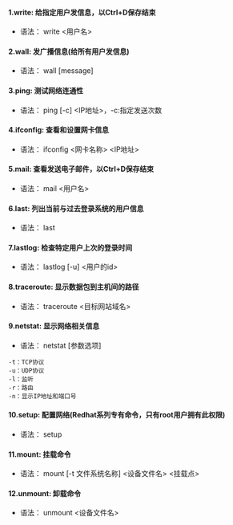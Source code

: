 #### 1.write: 给指定用户发信息，以Ctrl+D保存结束
* 语法： write <用户名>

#### 2.wall: 发广播信息(给所有用户发信息)
* 语法： wall [message]

#### 3.ping: 测试网络连通性
* 语法： ping [-c] <IP地址>，-c:指定发送次数

#### 4.ifconfig: 查看和设置网卡信息
* 语法： ifconfig <网卡名称> <IP地址>

#### 5.mail: 查看发送电子邮件，以Ctrl+D保存结束
* 语法： mail <用户名>

#### 6.last: 列出当前与过去登录系统的用户信息
* 语法： last

#### 7.lastlog: 检查特定用户上次的登录时间
* 语法： lastlog [-u] <用户的id>

#### 8.traceroute: 显示数据包到主机间的路径
* 语法： traceroute <目标网站域名>

#### 9.netstat: 显示网络相关信息
* 语法： netstat [参数选项]
```
-t：TCP协议
-u：UDP协议
-l：监听
-r：路由
-n：显示IP地址和端口号
```

#### 10.setup: 配置网络(Redhat系列专有命令，只有root用户拥有此权限)
* 语法： setup

#### 11.mount: 挂载命令
* 语法： mount [-t 文件系统名称] <设备文件名> <挂载点>

#### 12.unmount: 卸载命令
* 语法： unmount <设备文件名>
